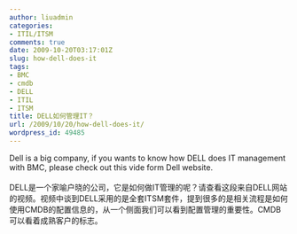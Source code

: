 ```yaml
---
author: liuadmin
categories:
- ITIL/ITSM
comments: true
date: 2009-10-20T03:17:01Z
slug: how-dell-does-it
tags:
- BMC
- cmdb
- DELL
- ITIL
- ITSM
title: DELL如何管理IT？
url: /2009/10/20/how-dell-does-it/
wordpress_id: 49485
---
```


Dell is a big company, if you wants to know how DELL does IT management with BMC, please check out this vide form Dell website.<br /><br />DELL是一个家喻户晓的公司，它是如何做IT管理的呢？请查看这段来自DELL网站的视频。视频中谈到DELL采用的是全套ITSM套件，提到很多的是相关流程是如何使用CMDB的配置信息的，从一个侧面我们可以看到配置管理的重要性。CMDB可以看着成熟客户的标志。
